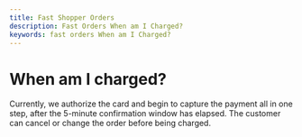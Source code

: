 ```yaml
---
title: Fast Shopper Orders
description: Fast Orders When am I Charged?
keywords: fast orders When am I Charged?
---
```


# When am I charged?

Currently, we authorize the card and begin to capture the payment all in one step, after the 5-minute confirmation window has elapsed. The customer can cancel or change the order before being charged.
